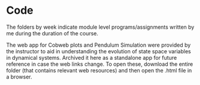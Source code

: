 # Code

The folders by week indicate module level programs/assignments written by me during the duration of the course.

The web app for Cobweb plots and Pendulum Simulation were provided by the instructor to aid in understanding the evolution of state space variables in dynamical systems. Archived it here as a standalone app for future reference in case the web links change. To open these, download the entire folder (that contains relevant web resources) and then open the .html file in a browser.